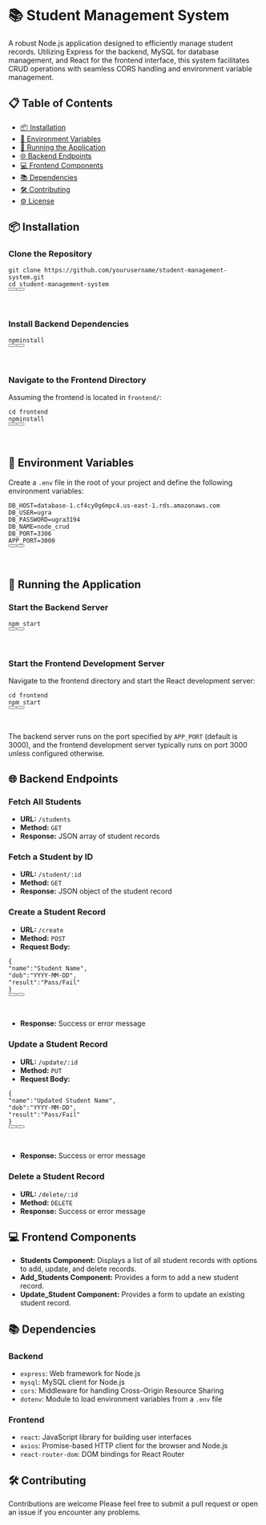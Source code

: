 # 📚 Student Management System

A robust Node.js application designed to efficiently manage student records. Utilizing Express for the backend, MySQL for database management, and React for the frontend interface, this system facilitates CRUD operations with seamless CORS handling and environment variable management.

## 📋 Table of Contents

* [📦 Installation](https://www.phind.com/search?cache=r0qp802lctaa81oupou8g6kd#installation)
* [🔧 Environment Variables](https://www.phind.com/search?cache=r0qp802lctaa81oupou8g6kd#environment-variables)
* [🚀 Running the Application](https://www.phind.com/search?cache=r0qp802lctaa81oupou8g6kd#running-the-application)
* [🌐 Backend Endpoints](https://www.phind.com/search?cache=r0qp802lctaa81oupou8g6kd#backend-endpoints)
* [💻 Frontend Components](https://www.phind.com/search?cache=r0qp802lctaa81oupou8g6kd#frontend-components)
* [📚 Dependencies](https://www.phind.com/search?cache=r0qp802lctaa81oupou8g6kd#dependencies)
* [🛠️ Contributing](https://www.phind.com/search?cache=r0qp802lctaa81oupou8g6kd#contributing)
* [⚙️ License](https://www.phind.com/search?cache=r0qp802lctaa81oupou8g6kd#license)

## 📦 Installation

### Clone the Repository

<pre><div class="mt-3 p-1"><div><code class="language-bash"><span class="token">git</span><span> clone https://github.com/yourusername/student-management-system.git
</span><span></span><span class="token">cd</span><span> student-management-system
</span></code></div><div class="flex"><button class="btn btn-circle mt-n5" type="submit"><i class="fe fe-copy"></i></button><button class="btn btn-circle mt-n5" type="submit"><i class="fe fe-play"></i></button><a class="fw-bold fs-6 text-white mt-n1" target="_blank" href="https://www.phind.com/search?cache=r0qp802lctaa81oupou8g6kd" rel="noreferrer"><h6 class="text-always-white"></h6></a></div></div></pre>

### Install Backend Dependencies

<pre><div class="mt-3 p-1"><div><code class="language-bash"><span class="token">npm</span><span></span><span class="token">install</span><span>
</span></code></div><div class="flex"><button class="btn btn-circle mt-n5" type="submit"><i class="fe fe-copy"></i></button><button class="btn btn-circle mt-n5" type="submit"><i class="fe fe-play"></i></button><a class="fw-bold fs-6 text-white mt-n1" target="_blank" href="https://www.phind.com/search?cache=r0qp802lctaa81oupou8g6kd" rel="noreferrer"><h6 class="text-always-white"></h6></a></div></div></pre>

### Navigate to the Frontend Directory

Assuming the frontend is located in `frontend/`:

<pre><div class="mt-3 p-1"><div><code class="language-bash"><span class="token">cd</span><span> frontend
</span><span></span><span class="token">npm</span><span></span><span class="token">install</span><span>
</span></code></div><div class="flex"><button class="btn btn-circle mt-n5" type="submit"><i class="fe fe-copy"></i></button><button class="btn btn-circle mt-n5" type="submit"><i class="fe fe-play"></i></button><a class="fw-bold fs-6 text-white mt-n1" target="_blank" href="https://www.phind.com/search?cache=r0qp802lctaa81oupou8g6kd" rel="noreferrer"><h6 class="text-always-white"></h6></a></div></div></pre>

## 🔧 Environment Variables

Create a `.env` file in the root of your project and define the following environment variables:

<pre><div class="mt-3 p-1"><div><code class="language-plaintext"><span>DB_HOST=database-1.cf4cy0g6mpc4.us-east-1.rds.amazonaws.com
</span>DB_USER=ugra
DB_PASSWORD=ugra3194
DB_NAME=node_crud
DB_PORT=3306
APP_PORT=3000
</code></div><div class="flex"><button class="btn btn-circle mt-n5" type="submit"><i class="fe fe-copy"></i></button><button class="btn btn-circle mt-n5" type="submit"><i class="fe fe-play"></i></button><a class="fw-bold fs-6 text-white mt-n1" target="_blank" href="https://www.phind.com/search?cache=r0qp802lctaa81oupou8g6kd" rel="noreferrer"><h6 class="text-always-white"></h6></a></div></div></pre>

## 🚀 Running the Application

### Start the Backend Server

<pre><div class="mt-3 p-1"><div><code class="language-bash"><span class="token">npm</span><span> start
</span></code></div><div class="flex"><button class="btn btn-circle mt-n5" type="submit"><i class="fe fe-copy"></i></button><button class="btn btn-circle mt-n5" type="submit"><i class="fe fe-play"></i></button><a class="fw-bold fs-6 text-white mt-n1" target="_blank" href="https://www.phind.com/search?cache=r0qp802lctaa81oupou8g6kd" rel="noreferrer"><h6 class="text-always-white"></h6></a></div></div></pre>

### Start the Frontend Development Server

Navigate to the frontend directory and start the React development server:

<pre><div class="mt-3 p-1"><div><code class="language-bash"><span class="token">cd</span><span> frontend
</span><span></span><span class="token">npm</span><span> start
</span></code></div><div class="flex"><button class="btn btn-circle mt-n5" type="submit"><i class="fe fe-copy"></i></button><button class="btn btn-circle mt-n5" type="submit"><i class="fe fe-play"></i></button><a class="fw-bold fs-6 text-white mt-n1" target="_blank" href="https://www.phind.com/search?cache=r0qp802lctaa81oupou8g6kd" rel="noreferrer"><h6 class="text-always-white"></h6></a></div></div></pre>

The backend server runs on the port specified by `APP_PORT` (default is 3000), and the frontend development server typically runs on port 3000 unless configured otherwise.

## 🌐 Backend Endpoints

### Fetch All Students

* **URL:** `/students`
* **Method:** `GET`
* **Response:** JSON array of student records

### Fetch a Student by ID

* **URL:** `/student/:id`
* **Method:** `GET`
* **Response:** JSON object of the student record

### Create a Student Record

* **URL:** `/create`
* **Method:** `POST`
* **Request Body:**

<pre><div class="mt-3 p-1"><div><code class="language-json"><span class="token">{</span><span>
</span><span></span><span class="token">"name"</span><span class="token">:</span><span></span><span class="token">"Student Name"</span><span class="token">,</span><span>
</span><span></span><span class="token">"dob"</span><span class="token">:</span><span></span><span class="token">"YYYY-MM-DD"</span><span class="token">,</span><span>
</span><span></span><span class="token">"result"</span><span class="token">:</span><span></span><span class="token">"Pass/Fail"</span><span>
</span><span></span><span class="token">}</span><span>
</span></code></div><div class="flex"><button class="btn btn-circle mt-n5" type="submit"><i class="fe fe-copy"></i></button><button class="btn btn-circle mt-n5" type="submit"><i class="fe fe-play"></i></button><a class="fw-bold fs-6 text-white mt-n1" target="_blank" href="https://www.phind.com/search?cache=r0qp802lctaa81oupou8g6kd" rel="noreferrer"><h6 class="text-always-white"></h6></a></div></div></pre>

* **Response:** Success or error message

### Update a Student Record

* **URL:** `/update/:id`
* **Method:** `PUT`
* **Request Body:**

<pre><div class="mt-3 p-1"><div><code class="language-json"><span class="token">{</span><span>
</span><span></span><span class="token">"name"</span><span class="token">:</span><span></span><span class="token">"Updated Student Name"</span><span class="token">,</span><span>
</span><span></span><span class="token">"dob"</span><span class="token">:</span><span></span><span class="token">"YYYY-MM-DD"</span><span class="token">,</span><span>
</span><span></span><span class="token">"result"</span><span class="token">:</span><span></span><span class="token">"Pass/Fail"</span><span>
</span><span></span><span class="token">}</span><span>
</span></code></div><div class="flex"><button class="btn btn-circle mt-n5" type="submit"><i class="fe fe-copy"></i></button><button class="btn btn-circle mt-n5" type="submit"><i class="fe fe-play"></i></button><a class="fw-bold fs-6 text-white mt-n1" target="_blank" href="https://www.phind.com/search?cache=r0qp802lctaa81oupou8g6kd" rel="noreferrer"><h6 class="text-always-white"></h6></a></div></div></pre>

* **Response:** Success or error message

### Delete a Student Record

* **URL:** `/delete/:id`
* **Method:** `DELETE`
* **Response:** Success or error message

## 💻 Frontend Components

* **Students Component:** Displays a list of all student records with options to add, update, and delete records.
* **Add_Students Component:** Provides a form to add a new student record.
* **Update_Student Component:** Provides a form to update an existing student record.

## 📚 Dependencies

### Backend

* `express`: Web framework for Node.js
* `mysql`: MySQL client for Node.js
* `cors`: Middleware for handling Cross-Origin Resource Sharing
* `dotenv`: Module to load environment variables from a `.env` file

### Frontend

* `react`: JavaScript library for building user interfaces
* `axios`: Promise-based HTTP client for the browser and Node.js
* `react-router-dom`: DOM bindings for React Router

## 🛠️ Contributing

Contributions are welcome Please feel free to submit a pull request or open an issue if you encounter any problems.
